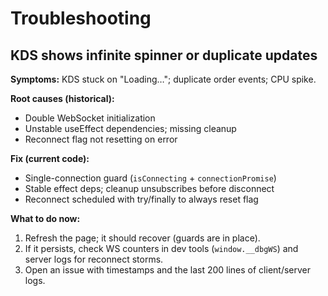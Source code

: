 # Troubleshooting

## KDS shows infinite spinner or duplicate updates

**Symptoms:** KDS stuck on "Loading…"; duplicate order events; CPU spike.

**Root causes (historical):**
- Double WebSocket initialization
- Unstable useEffect dependencies; missing cleanup
- Reconnect flag not resetting on error

**Fix (current code):**
- Single-connection guard (`isConnecting` + `connectionPromise`)
- Stable effect deps; cleanup unsubscribes before disconnect
- Reconnect scheduled with try/finally to always reset flag

**What to do now:**
1. Refresh the page; it should recover (guards are in place).
2. If it persists, check WS counters in dev tools (`window.__dbgWS`) and server logs for reconnect storms.
3. Open an issue with timestamps and the last 200 lines of client/server logs.
